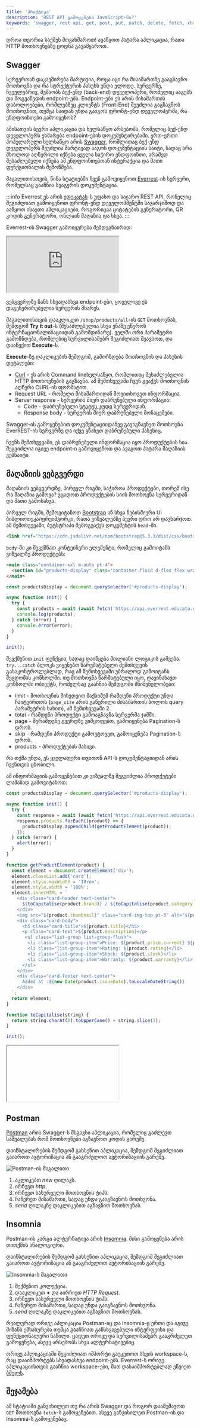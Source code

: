 ```yaml
---
title: 'პრაქტიკა'
description: 'REST API გამოყენება JavaScript-ში?'
keywords: 'swagger, rest api, get, post, put, patch, delete, fetch, xhr, everrest, educata, postman, insomnia'
---
```


დროა თეორია საქმეს მოვახმაროთ! ავაწყოთ პატარა აპლიკაცია, რათა HTTP მოთხოვნებზე ცოდნა გავამყაროთ.

## Swagger

სერვერთან დაკავშირება მარტივია, როცა იცი რა მისამართზე გააგზავნო მოთხოვნა და რა სტრუქტურის პასუხს უნდა ელოდე.
სერვერზე, ჩვეულებრივ, მუშაობს ბექ-ენდ (back-end) დეველოპერი, რომელიც ააგებს და მოგვაწვდის endpoint-ებს.
Endpoint-ები ეს არის მისამართის დაბოლოებები, რომლებზეც კლიენტს (Front-End) შეუძლია გაგზავნოს მოთხოვნით,
თუმცა საიდან უნდა გაიგოს ფრონტ-ენდ დეველოპერმა, რა ენდფოინთები გამოიყენოს?

ამისათვის ბევრი აპლიკაცია და ხელსაწყო არსებობს, რომელიც ბექ-ენდ დეველოპერს ეხმარება endpoint-ების დოკუმენტირებაში.
ერთ-ერთი პოპულარული ხელსაწყო არის [Swagger](https://swagger.io/), რომლითაც ბექ-ენდ დეველოპერს შეუძლია მარტივად ააგოს დოკუმენტაციის საიტი,
სადაც არა მხოლოდ აღწერილი იქნება ყველა საჭირო ენდფოინთი, არამედ შესაძლებელი იქნება ამ ენდფოინთებთან ინტერაქცია
და მათი ფუნქციონალის შემოწმება.

მაგალითისთვის, წინა სტატიებში ჩვენ გამოვიყენოთ [Everrest](https://everrest.educata.dev/)-ის სერვერი,
რომელსაც გააჩნია სვაგერის დოკუმენტაცია.

:::info
Everrest ეს არის [ედუკატას](https://educata.dev/)-ს უფასო და საჯარო REST API,
რონელიც შეგიძლიათ  გამოიყენოთ ფრონტ-ენდ დეველოპმენტში სავარჯიშოდ და ააწყოთ ისაეთი აპლიკაციები,
როგორიცაა ციტატების გენერატორი, QR კოდის გენერატორი, ონლაინ მაღაზია და სხვა.
:::

Everrest-ის Swagger გამოიყურება შემდეგნაირად:

<iframe src="https://api.everrest.educata.dev/swagger" data-is-external-source="true"></iframe>

ვებგვერდზე ჩანს სხვადასხვა endpoint-ები, ყოველივე ეს დაგენერირებულია სერვერის მხარეს.

მაგალითისთვის დააკლიკეთ `/shop/products/all`-ის `GET` მოთხოვნას,
შემდგომ **Try it out**-ს (შესაძლებელია სხვა ენაზე ეწეროს ინტერნაციონალიზაციიდან გამომდინარე).
ველში ორი პარამეტრი გამოჩნდება, რომლებიც სურვილისამებრ შეგიძლიათ შეავსოთ, და დააწექით **Execute**-ს.

**Execute**-ზე დაკლიკების შემდგომ, გამოჩნდება მოთხოვნის და პასუხის დეტალები:

- [Curl](https://curl.se/) - ეს არის Command lineხელსაწყო, რომლითაც შესაძლებელია HTTP მოთხოვნების გაგზავნა. ამ შემთხვევაში ჩვენ გვაქვს მოთხოვნის აღწერა CURL-ის ფორმატით.
- Request URL - რომელი მისამართიდან მოვითხოვეთ ინფორმაცია.
- Server response - სერვერის მიერ დაბრუნებული ინფორმაცია:
  - Code - დაბრუნებული [სტატუს კოდი](./doc/guides/javascript/rest-api#სტატუს_კოდი) სერვერიდან.
  - Response body - სერვერის მიერ დაბრუნებული მონაცემები.

Swagger-ის გამოყენებით დოკუმენტაციიდანვე გავაგზავნეთ მოთხოვნა EverREST-ის სერვერზე და იქვე ვნახეთ დაბრუნებული პასუხიც.

ჩვენს შემთხვევაში, ეს დაბრუნებული ინფორმაცია იყო პროდუქტების სია. შეგვიძლია იგივე endpoint-ი გამოვიყენოთ და ავაგოთ პატარა მაღაზიის ვებსაიტი.

## მაღაზიის ვებგვერდი

მაღაზიის ვებგვერდზე, პირველ რიგში, საჭიროა პროდუქტები, თორემ ისე რა მაღაზია გამოვა? ვცადოთ პროდუქტების სიის მოთხოვნა სერვერიდან და მათი გამოსახვა.

პირველ რიგში, შემოვიტანოთ [Bootstrap](https://getbootstrap.com/) ან სხვა ნებისმიერი UI ბიბლიოთეკა/ფრეიმვორკი, რათა ვიზუალებზე ბევრი დრო არ დავხარჯოთ.
ამ შემთხვევაში, ბუტსტრაპი შემოგვაქვს დოკუმენტის `head`-ში.

```html
<link href="https://cdn.jsdelivr.net/npm/bootstrap@5.3.3/dist/css/bootstrap.min.css" rel="stylesheet" integrity="sha384-QWTKZyjpPEjISv5WaRU9OFeRpok6YctnYmDr5pNlyT2bRjXh0JMhjY6hW+ALEwIH" crossorigin="anonymous" />
```

`body`-ში კი შევქმნათ კონტეინერი ელემენტი, რომელიც გამოიტანს ვიზუალზე პროდუქტებს:

```html
<main class="container-xxl m-auto pt-4">
  <section id="products-display" class="container-fluid d-flex flex-wrap justify-content-center align-items-center align-content-center gap-3"></section>
</main>
```
```js
const productsDisplay = document.querySelector('#products-display');

async function init() {
  try {
    const products = await (await fetch('https://api.everrest.educata.dev/shop/products/all?page_size=2')).json();
    console.log(products);
  } catch (error) {
    console.error(error);
  }
}

init();
```

შევქმენით `init` ფუნქცია, სადაც დაიწყება მთლიანი ლოგიკის გაშვება. `try...catch` ბლოკს ვიყენებთ წარუმატებელი შემთხვევის გასაკონტროლებლად,
რაც ამ შემთხვევაში უბრალოდ გამოიტანს შეცდომას კონსოლში. თუ მოთხოვნა წარმატებული იყო, დავინახავთ კონსოლში ობიექტს, რომელსაც გააჩნია შემდგომი მნიშვნელობები:

- limit - მოთხოვნის მიხედვით მაქსიმუმ რამდენი პროდუქტი უნდა ჩაიტვირთოს (`page_size` არის გაწერილი მისამართის ბოლოს query პარამეტრის სახით), ამ შემთხვევაში 2.
- total - რამდენი პროდუქტი გამოაგზავნა სერვერმა ჯამში.
- page - მერამდენე გვერდზე ვიმყოფებთ, გამოიყენება Pagination-ს დროს.
- skip - რამდენი პროდუქტი გამოვტოვეთ, გამოიყენება Pagination-ს დროს.
- products - პროდუქტების მასივი.

რა თქმა უნდა, ეს ყველაფერი თვითონ API-ს დოკუმენტაციიდან არის ჩვენთვის ცნობილი.

ამ ინფორმაციის გამოყენებით კი ვიზუალზე შეგვიძლია პროდქუტები ლამაზად გამოვიტანოთ:

```js
const productsDisplay = document.querySelector('#products-display');

async function init() {
  try {
    const response = await (await fetch('https://api.everrest.educata.dev/shop/products/all?page_size=2')).json();
    response.products.forEach((product) => {
      productsDisplay.appendChild(getProductElement(product));
    });
  } catch (error) {
    alert(error);
  }
}

function getProductElement(product) {
  const element = document.createElement('div');
  element.classList.add('card');
  element.style.maxWidth = '18rem';
  element.style.width = '100%';
  element.innerHTML = `
    <div class="card-header text-center">
      ${toCapitalise(product.brand)} / ${toCapitalise(product.category.name)}
    </div>
    <img src="${product.thumbnail}" class="card-img-top pt-3" alt="${product.title} image">
    <div class="card-body">
      <h5 class="card-title">${product.title}</h5>
      <p class="card-text">${product.description}</p>
       <ul class="list-group list-group-flush">
        <li class="list-group-item">Price: ${product.price.current} ${product.price.currency}</li>
        <li class="list-group-item">Rating: ${product.rating}</li>
        <li class="list-group-item">Stock: ${product.stock}</li>
        <li class="list-group-item">Warranty: ${product.warranty}</li>
      </ul>
    </div>
    <div class="card-footer text-center">
      Added at :${new Date(product.issueDate).toLocaleDateString()}
    </div>
  `;
  return element;
}

function toCapitalise(string) {
  return string.charAt(0).toUpperCase() + string.slice(1);
}

init();
```

<iframe data-url="guides/javascript-products-simple-example" data-title="პროდუქტების გამოტანა" data-height="500"></iframe>

## Postman

[Postman](https://www.postman.com/) არის Swagger-ს მსგავსი აპლიკაცია, რომელიც გაძლევთ საშუალებას რომ მოთხოვნები აგზავნოთ კოდის გარეშე.

დაინსტალირების შემდგომ გახსენით აპლიკაცია, შემდგომ შეგიძლიათ გაიაროთ ავტორიზაცია ან გააგრძელოთ ავტორიზაციის გარეშე.

![Postman-ის მაგალითი](./assets/images/postman.png)

1. აკლიკებთ _new_ ღილაკს.
2. ირჩევთ _http_.
3. ირჩევთ სასურველი მოთხოვნის ტიპს.
4. ჩაწერეთ მისამართი, სადაც უნდა გაიგზავნოს მოთხვონა.
5. _send_ ღილაკზე დაკლიკებით აგზავნით მოთხოვნას.

## Insomnia

Postman-ის კარგი ალტერნატივა არის [Insomnia](https://insomnia.rest/). მისი გამოყენება არის თითქმის ანალოგიური.

დაინსტალირების შემდგომ გახსენით აპლიკაცია, შემდგომ შეგიძლიათ გაიაროთ ავტორიზაცია ან გააგრძელოთ ავტორიზაციის გარეშე.

![Insomnia-ს მაგალითი](./assets/images/insomnia.png)

1. შექმენით კოლექცია.
2. დააკლიკეთ **+** და აირჩიეთ _HTTP Request_.
3. ირჩევთ სასურველი მოთხოვნის ტიპს.
4. ჩაწერეთ მისამართი, სადაც უნდა გაიგზავნოს მოთხვონა.
5. _send_ ღილაკზე დაკლიკებით აგზავნით მოთხოვნას.

რეალურად ორივე აპლიკაცია Postman-იც და Insomnia-ც ერთი და იგივე მიზანს ემსახურება თუმცა გააჩნიათ განსხვავებული ინტერფეისი და ფუნქციონალური ნაწილი. ცადეთ ორივე და სურვილისამებრ გააგრძელეთ გამოყენება, ასევე არსებობს სხვა ალტერნატივებიც.

ორივე აპლიკაციაში შეგიძლიათ იმპორტი გაუკეთოთ სხვის workspace-ს, რაც დააიმპორტებს სხვადასხვა endpoint-ებს. Everrest-ს ორივე აპლიკაციისთვის გააჩნია workspace-ები, მათ დასაიმპორტებლად ეწვიეთ [ბმულს](https://github.com/educata/everrest/tree/main/workspace).

## შეჯამება

ამ სტატიაში განვიხილეთ თუ რა არის Swagger და როგორ დაამუშავოთ `GET` მოთხოვნა `fetch`-ს გამოყენებით. ასევე განვიხილეთ Postman-ის და Insomnia-ს გამოყენებაც.
